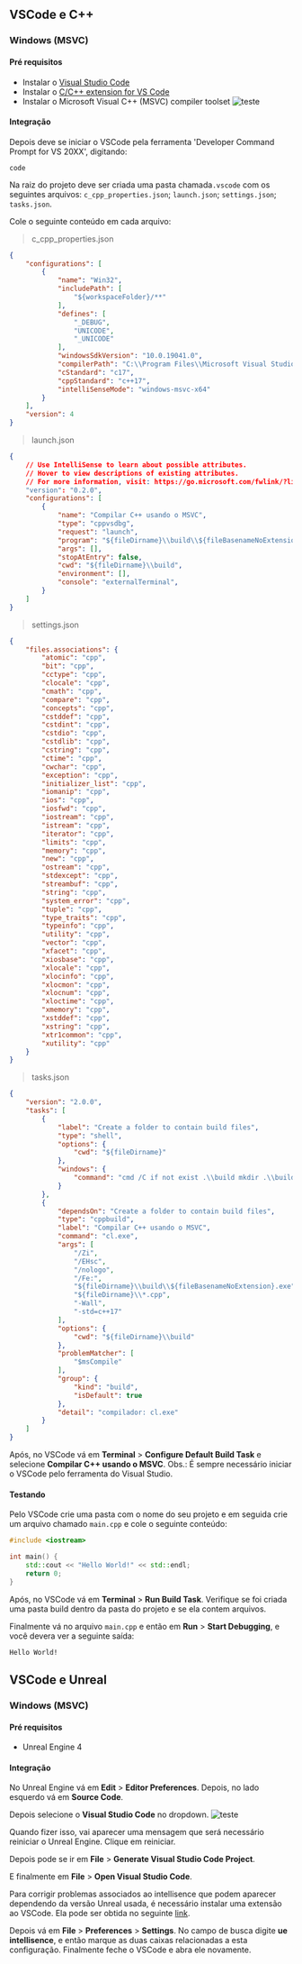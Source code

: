 ## VSCode e C++
### Windows (MSVC)
#### Pré requisitos
- Instalar o [Visual Studio Code](https://code.visualstudio.com/download)
- Instalar o [C/C++ extension for VS Code](https://marketplace.visualstudio.com/items?itemName=ms-vscode.cpptools)
- Instalar o Microsoft Visual C++ (MSVC) compiler toolset
![teste](/ambiente/imagens/1.png)

#### Integração
Depois deve se iniciar o VSCode pela ferramenta 'Developer Command Prompt for VS 20XX', digitando:
```
code
```

Na raiz do projeto deve ser criada uma pasta chamada```.vscode``` com os seguintes arquivos: ```c_cpp_properties.json```; ```launch.json```; ```settings.json```; ```tasks.json```.

Cole o seguinte conteúdo em cada arquivo:
> c_cpp_properties.json
```json
{
    "configurations": [
        {
            "name": "Win32",
            "includePath": [
                "${workspaceFolder}/**"
            ],
            "defines": [
                "_DEBUG",
                "UNICODE",
                "_UNICODE"
            ],
            "windowsSdkVersion": "10.0.19041.0",
            "compilerPath": "C:\\Program Files\\Microsoft Visual Studio\\2022\\Community\\VC\\Tools\\MSVC\\14.30.30705\\bin\\Hostx64\\x64\\cl.exe",
            "cStandard": "c17",
            "cppStandard": "c++17",
            "intelliSenseMode": "windows-msvc-x64"
        }
    ],
    "version": 4
}
```
> launch.json
```json
{
    // Use IntelliSense to learn about possible attributes.
    // Hover to view descriptions of existing attributes.
    // For more information, visit: https://go.microsoft.com/fwlink/?linkid=830387
    "version": "0.2.0",
    "configurations": [
        {
            "name": "Compilar C++ usando o MSVC",
            "type": "cppvsdbg",
            "request": "launch",
            "program": "${fileDirname}\\build\\${fileBasenameNoExtension}.exe",
            "args": [],
            "stopAtEntry": false,
            "cwd": "${fileDirname}\\build",
            "environment": [],
            "console": "externalTerminal",            
        }
    ]
}
```
> settings.json
```json
{
    "files.associations": {
        "atomic": "cpp",
        "bit": "cpp",
        "cctype": "cpp",
        "clocale": "cpp",
        "cmath": "cpp",
        "compare": "cpp",
        "concepts": "cpp",
        "cstddef": "cpp",
        "cstdint": "cpp",
        "cstdio": "cpp",
        "cstdlib": "cpp",
        "cstring": "cpp",
        "ctime": "cpp",
        "cwchar": "cpp",
        "exception": "cpp",
        "initializer_list": "cpp",
        "iomanip": "cpp",
        "ios": "cpp",
        "iosfwd": "cpp",
        "iostream": "cpp",
        "istream": "cpp",
        "iterator": "cpp",
        "limits": "cpp",
        "memory": "cpp",
        "new": "cpp",
        "ostream": "cpp",
        "stdexcept": "cpp",
        "streambuf": "cpp",
        "string": "cpp",
        "system_error": "cpp",
        "tuple": "cpp",
        "type_traits": "cpp",
        "typeinfo": "cpp",
        "utility": "cpp",
        "vector": "cpp",
        "xfacet": "cpp",
        "xiosbase": "cpp",
        "xlocale": "cpp",
        "xlocinfo": "cpp",
        "xlocmon": "cpp",
        "xlocnum": "cpp",
        "xloctime": "cpp",
        "xmemory": "cpp",
        "xstddef": "cpp",
        "xstring": "cpp",
        "xtr1common": "cpp",
        "xutility": "cpp"
    }
}
```
> tasks.json
```json
{
	"version": "2.0.0",
	"tasks": [
		{
			"label": "Create a folder to contain build files",
			"type": "shell",
			"options": {
				"cwd": "${fileDirname}"
			},
			"windows": {
				"command": "cmd /C if not exist .\\build mkdir .\\build"
			}
		},
		{
			"dependsOn": "Create a folder to contain build files",
			"type": "cppbuild",
			"label": "Compilar C++ usando o MSVC",
			"command": "cl.exe",
			"args": [
				"/Zi",
				"/EHsc",
				"/nologo",
				"/Fe:",
				"${fileDirname}\\build\\${fileBasenameNoExtension}.exe",
				"${fileDirname}\\*.cpp",
				"-Wall",
				"-std=c++17"
			],
			"options": {
				"cwd": "${fileDirname}\\build"
			},
			"problemMatcher": [
				"$msCompile"
			],
			"group": {
				"kind": "build",
				"isDefault": true
			},
			"detail": "compilador: cl.exe"
		}
	]
}
```
Após, no VSCode vá em **Terminal** > **Configure Default Build Task** e selecione **Compilar C++ usando o MSVC**.
Obs.: É sempre necessário iniciar o VSCode pelo ferramenta do Visual Studio.

#### Testando
Pelo VSCode crie uma pasta com o nome do seu projeto e em seguida crie um arquivo chamado ```main.cpp``` e cole o seguinte conteúdo:
```c++
#include <iostream>

int main() {
    std::cout << "Hello World!" << std::endl;
    return 0;
}
```
Após, no VSCode vá em **Terminal** > **Run Build Task**. Verifique se foi criada uma pasta build dentro da pasta do projeto e se ela contem arquivos.

Finalmente vá no arquivo ```main.cpp``` e então em **Run** > **Start Debugging**, e você devera ver a seguinte saída:
```
Hello World!
```

## VSCode e Unreal
### Windows (MSVC)
#### Pré requisitos
- Unreal Engine 4

#### Integração
No Unreal Engine vá em **Edit** > **Editor Preferences**. Depois, no lado esquerdo vá em **Source Code**.

Depois selecione o **Visual Studio Code** no dropdown.
![teste](/ambiente/imagens/2.png)

Quando fizer isso, vai aparecer uma mensagem que será necessário reiniciar o Unreal Engine. Clique em reiniciar.

Depois pode se ir em **File** > **Generate Visual Studio Code Project**.

E finalmente em **File** > **Open Visual Studio Code**.

Para corrigir problemas associados ao intellisence que podem aparecer dependendo da versão Unreal usada, é necessário instalar uma extensão ao VSCode. Ela pode ser obtida no seguinte [link](https://gist.github.com/boocs/f63a4878156295b6e854cac68672f305#installation).

Depois vá em **File** > **Preferences** > **Settings**. No campo de busca digite **ue intellisence**, e então marque as duas caixas relacionadas a esta configuração. Finalmente feche o VSCode e abra ele novamente.
